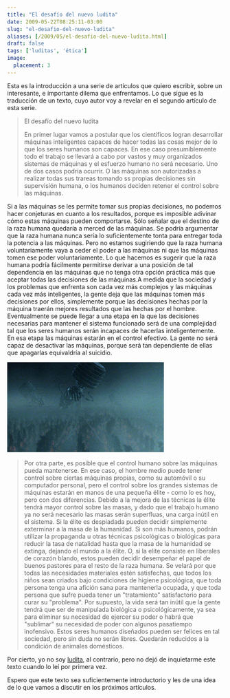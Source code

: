 ```yaml
---
title: "El desafío del nuevo ludita"
date: 2009-05-22T08:25:11-03:00
slug: "el-desafio-del-nuevo-ludita"
aliases: [/2009/05/el-desafio-del-nuevo-ludita.html]
draft: false
tags: ['luditas', 'ética']
image:
  placement: 3
---
```

Esta es la introducción a una serie de artículos que quiero escribir,
sobre un interesante, e importante dilema que enfrentamos. Lo que sigue
es la traducción de un texto, cuyo autor voy a revelar en el segundo
artículo de esta serie.

> El desafío del nuevo ludita
>
> En primer lugar vamos a postular que los científicos logran
> desarrollar máquinas inteligentes capaces de hacer todas las cosas
> mejor de lo que los seres humanos son capaces. En ese caso
> presumiblemente todo el trabajo se llevará a cabo por vastos y muy
> organizados sistemas de máquinas y el esfuerzo humano no será
> necesario. Uno de dos casos podría ocurrir. O las máquinas son
> autorizadas a realizar todas sus trareas tomando ss propias decisiones
> sin supervisión humana, o los humanos deciden retener el control sobre
> las máquinas.

Si a las máquinas se les permite tomar sus propias decisiones, no
podemos hacer conjeturas en cuanto a los resultados, porque es imposible
adivinar cómo estas máquinas pueden comportarse. Sólo señalar que el
destino de la raza humana quedaría a merced de las máquinas. Se podría
argumentar que la raza humana nunca sería lo suficientemente tonta para
entregar toda la potencia a las máquinas. Pero no estamos sugiriendo que
la raza humana voluntariamente vaya a ceder el poder a las máquinas ni
que las máquinas tomen ese poder voluntariamente. Lo que hacemos es
sugerir que la raza humana podría fácilmente permitirse derivar a una
posición de tal dependencia en las máquinas que no tenga otra opción
práctica más que aceptar todas las decisiones de las máquinas.A medida
que la sociedad y los problemas que enfrenta son cada vez más complejos
y las máquinas cada vez más inteligentes, la gente deja que las máquinas
tomen más decisiones por ellos, simplemente porque las decisiones hechas
por la máquina traerán mejores resultados que las hechas por el hombre.
Eventualmente se puede llegar a una etapa en la que las decisiones
necesarias para mantener el sistema funcionado será de una complejidad
tal que los seres humanos serán incapaces de hacerlas inteligentemente.
En esa etapa las máquinas estarán en el control efectivo. La gente no
será capaz de desactivar las máquinas, porque será tan dependiente de
ellas que apagarlas equivaldría al suicidio.

![MatrixHumanField.gif](MatrixHumanField.gif)

> Por otra parte, es posible que el control humano sobre las máquinas
> pueda mantenerse. En ese caso, el hombre medio puede tener control
> sobre ciertas máquinas propias, como su automóvil o su computador
> personal, pero el control sobre los grandes sistemas de máquinas
> estarán en manos de una pequeña élite - como lo es hoy, pero con dos
> diferencias. Debido a la mejora de las técnicas la élite tendrá mayor
> control sobre las masas, y dado que el trabajo humano ya no será
> necesario las masas serán superfluas, una carga inútil en el sistema.
> Si la élite es despiadada pueden decidir simplemente exterminar a la
> masa de la humanidad. Si son más humanos, podrán utilizar la
> propaganda u otras técnicas psicológicas o biológicas para reducir la
> tasa de natalidad hasta que la masa de la humanidad se extinga,
> dejando el mundo a la élite. O, si la elite consiste en liberales de
> corazón blando, estos pueden decidir desempeñar el papel de buenos
> pastores para el resto de la raza humana. Se velará por que todas las
> necesidades materiales estén satisfechas, que todos los niños sean
> criados bajo condiciones de higiene psicológica, que toda persona
> tenga una afición sana para mantenerla ocupada, y que toda persona que
> sufre pueda tener un "tratamiento" satisfactorio para curar su
> "problema". Por supuesto, la vida será tan inútil que la gente
> tendrá que ser de manipulada biológica o psicológicamente, ya sea para
> eliminar su necesidad de ejercer su poder o habrá que "sublimar" su
> necesidad de poder con algunos pasatiempo inofensivo. Estos seres
> humanos diseñados pueden ser felices en tal sociedad, pero sin duda no
> serán libres. Quedarán reducidos a la condición de animales
> domésticos.

Por cierto, yo no soy [ludita](https://es.wikipedia.org/wiki/Ludismo), al
contrario, pero no dejó de inquietarme este texto cuando lo leí por
primera vez.

Espero que este texto sea suficientemente introductorio y les de una
idea de lo que vamos a discutir en los próximos artículos.
